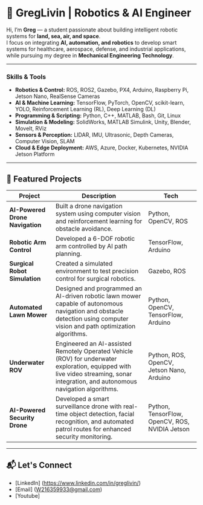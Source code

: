 # 🤖 GregLivin | Robotics & AI Engineer  

Hi, I’m **Greg** — a student passionate about building intelligent robotic systems for **land, sea, air, and space**.  
I focus on integrating **AI, automation, and robotics** to develop smart systems for healthcare, aerospace, defense, and industrial applications, while pursuing my degree in **Mechanical Engineering Technology**.

---

### **Skills & Tools**

- **Robotics & Control:** ROS, ROS2, Gazebo, PX4, Arduino, Raspberry Pi, Jetson Nano, RealSense Cameras  
- **AI & Machine Learning:** TensorFlow, PyTorch, OpenCV, scikit-learn, YOLO, Reinforcement Learning (RL), Deep Learning (DL)  
- **Programming & Scripting:** Python, C++, MATLAB, Bash, Git, Linux  
- **Simulation & Modeling:** SolidWorks, MATLAB Simulink, Unity, Blender, MoveIt, RViz  
- **Sensors & Perception:** LIDAR, IMU, Ultrasonic, Depth Cameras, Computer Vision, SLAM  
- **Cloud & Edge Deployment:** AWS, Azure, Docker, Kubernetes, NVIDIA Jetson Platform  

---

## 🚀 Featured Projects
| Project | Description | Tech |
|----------|-------------|------|
| **AI-Powered Drone Navigation** | Built a drone navigation system using computer vision and reinforcement learning for obstacle avoidance. | Python, OpenCV, ROS |
| **Robotic Arm Control** | Developed a 6-DOF robotic arm controlled by AI path planning. | TensorFlow, Arduino |
| **Surgical Robot Simulation** | Created a simulated environment to test precision control for surgical robotics. | Gazebo, ROS |
| **Automated Lawn Mower** | Designed and programmed an AI-driven robotic lawn mower capable of autonomous navigation and obstacle detection using computer vision and path optimization algorithms. | Python, OpenCV, TensorFlow, Arduino |
| **Underwater ROV** | Engineered an AI-assisted Remotely Operated Vehicle (ROV) for underwater exploration, equipped with live video streaming, sonar integration, and autonomous navigation algorithms. | Python, ROS, OpenCV, Jetson Nano, Arduino |
| **AI-Powered Security Drone** | Developed a smart surveillance drone with real-time object detection, facial recognition, and automated patrol routes for enhanced security monitoring. | Python, TensorFlow, OpenCV, ROS, NVIDIA Jetson |


---

## 📬 Let's Connect
- [LinkedIn] (https://www.linkedin.com/in/greglivin/) 
- [Email] (W216359933@gmail.com)
- [Youtube]
